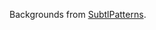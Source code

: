 Backgrounds from [SubtlPatterns](https://www.toptal.com/designers/subtlepatterns/dark-grey-terrazzo/).
